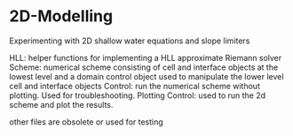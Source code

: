 # 2D-Modelling
Experimenting with 2D shallow water equations and slope limiters

HLL: helper functions for implementing a HLL approximate Riemann solver
Scheme: numerical scheme consisting of cell and interface objects at the lowest level and a domain control object used to manipulate the lower level cell and interface objects
Control: run the numerical scheme without plotting. Used for troubleshooting.
Plotting Control: used to run the 2d scheme and plot the results.

other files are obsolete or used for testing
